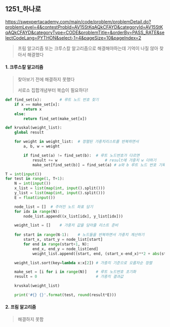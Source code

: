 ## 1251_하나로
https://swexpertacademy.com/main/code/problem/problemDetail.do?problemLevel=4&contestProbId=AV15StKqAQkCFAYD&categoryId=AV15StKqAQkCFAYD&categoryType=CODE&problemTitle=&orderBy=PASS_RATE&selectCodeLang=PYTHON&select-1=4&pageSize=10&pageIndex=2
> 프림 알고리즘 또는 크루스칼 알고리즘으로 해결해야하는데 기억이 나질 않아 찾아서 해결했다

#### 1. 크루스칼 알고리즘
> 찾아보기 전에 해결하지 못했다
>
> 서로소 집합개념부터 복습이 필요하다!

```python
def find_set(x):        # 루트 노드 번호 찾기
    if x == make_set[x]:
        return x
    else:
        return find_set(make_set[x])

def kruskal(weight_list):   
    global result

    for weight in weight_list:  # 정렬된 가중치리스트를 반복하면서
        a, b, w = weight

        if find_set(a) != find_set(b):  # 루트 노드번호가 다르면 
            result += w                     # result에 가중치 w 더하기
            make_set[find_set(b)] = find_set(a) # a와 b 루트 노드 번호 기록하기

T = int(input())
for test in range(1, T+1):
    N = int(input())
    x_list = list(map(int, input().split()))
    y_list = list(map(int, input().split()))    
    E = float(input())

    node_list = []  # 주어진 노드 좌표 담기
    for idx in range(N):
        node_list.append((x_list[idx], y_list[idx]))

    weight_list = []    # 가중치 값을 담아줄 리스트 준비
    
    for start in range(N-1):    # 노드들을 반복하면서 가중치 계산하기
        start_x, start_y = node_list[start]
        for end in range(start+1, N):
            end_x, end_y = node_list[end]
            weight_list.append((start, end, (start_x-end_x)**2 + abs(start_y-end_y)**2))

    weight_list.sort(key=lambda x:x[2]) # 가중치 기준으로 오름차순 정렬

    make_set = [i for i in range(N)]    # 루트 노드번호 초기화
    result = 0                          # 가중치 결과값

    kruskal(weight_list)

    print('#{} {}'.format(test, round(result*E)))
```



#### 2. 프림 알고리즘

> 해결하지 못함
